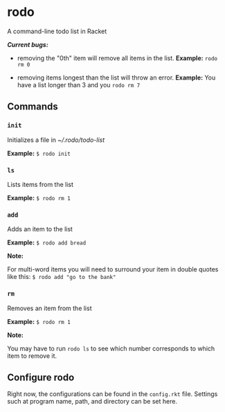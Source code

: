 # rodo
A command-line todo list in Racket

***Current bugs:***

* removing the "0th" item will remove all items in the list. **Example:** `rodo rm 0`

* removing items longest than the list will throw an error. **Example:** You have a list longer than 3 and you `rodo rm 7`

## Commands

### `init`
Initializes a file in *~/.rodo/todo-list*

**Example:** `$ rodo init`

### `ls`
Lists items from the list
	
 **Example:** `$ rodo rm 1`

### `add`
Adds an item to the list

**Example:** `$ rodo add bread`

**Note:** 

For multi-word items you will need to surround your item in double quotes like this:
`$ rodo add "go to the bank"`

### `rm`
Removes an item from the list
	
**Example:** `$ rodo rm 1`

**Note:** 

You may have to run `rodo ls` to see which number corresponds to which item to remove it.

## Configure rodo
Right now, the configurations can be found in the `config.rkt` file. Settings such at program name, path, and directory can be set here.
